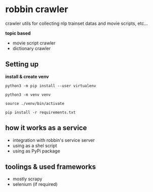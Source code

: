 # robbin crawler

crawler utils for collecting nlp trainset datas and movie scripts, etc...


**topic based**
- movie script crawler
- dictionary crawler



## Setting up

**install & create venv**

```shell
python3 -m pip install --user virtualenv
```

```shell
python3 -m venv venv
```

```
source ./venv/bin/activate
```

```
pip install -r requirements.txt
```



## how it works as a service

- integration with robbin's service server
- using as a shel script
- using as PyPi package


## toolings & used frameworks
- mostly scrapy
- selenium (if required)

